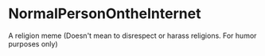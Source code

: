 # NormalPersonOntheInternet
A religion meme (Doesn't mean to disrespect or harass religions. For humor purposes only)
